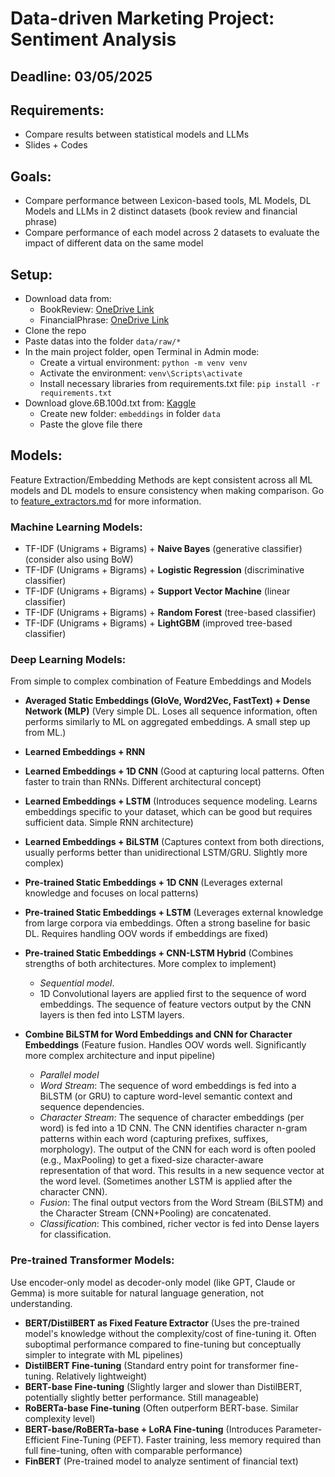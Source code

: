 # Data-driven Marketing Project: Sentiment Analysis

## Deadline: 03/05/2025

## Requirements:
- Compare results between statistical models and LLMs
- Slides + Codes

## Goals:
- Compare performance between Lexicon-based tools, ML Models, DL Models and LLMs in 2 distinct datasets (book review and financial phrase)
- Compare performance of each model across 2 datasets to evaluate the impact of different data on the same model

## Setup:
- Download data from:
    + BookReview: [OneDrive Link](https://stneuedu-my.sharepoint.com/:f:/g/personal/11221106_st_neu_edu_vn/EjuHGwMvVxdFrNqojayLjhEBGbTNrFRfSgihvONdm91fZQ?e=lkD7qn)
    + FinancialPhrase: [OneDrive Link](https://stneuedu-my.sharepoint.com/:f:/g/personal/11221106_st_neu_edu_vn/EhkE1oHqgfJLp4GTxllBgbQBiEcv4bycqvS4-twJfHS_FA?e=bDjNM2)
- Clone the repo
- Paste datas into the folder `data/raw/*`
- In the main project folder, open Terminal in Admin mode:
    - Create a virtual environment: `python -m venv venv`
    - Activate the environment: `venv\Scripts\activate`
    - Install necessary libraries from requirements.txt file: `pip install -r requirements.txt`
- Download glove.6B.100d.txt from: [Kaggle](https://www.kaggle.com/datasets/danielwillgeorge/glove6b100dtxt)
    - Create new folder: `embeddings` in folder `data`
    - Paste the glove file there

## Models:
Feature Extraction/Embedding Methods are kept consistent across all ML models and DL models to ensure consistency when making comparison. Go to [feature_extractors.md](note/features_extraction_method.md) for more information.

### Machine Learning Models:
- TF-IDF (Unigrams + Bigrams) + **Naive Bayes** (generative classifier) (consider also using BoW)
- TF-IDF (Unigrams + Bigrams) + **Logistic Regression** (discriminative classifier)
- TF-IDF (Unigrams + Bigrams) + **Support Vector Machine** (linear classifier)
- TF-IDF (Unigrams + Bigrams) + **Random Forest** (tree-based classifier)
- TF-IDF (Unigrams + Bigrams) + **LightGBM** (improved tree-based classifier)

### Deep Learning Models:
From simple to complex combination of Feature Embeddings and Models

- **Averaged Static Embeddings (GloVe, Word2Vec, FastText) + Dense Network (MLP)** (Very simple DL. Loses all sequence information, often performs similarly to ML on aggregated embeddings. A small step up from ML.)

- **Learned Embeddings + RNN** 
- **Learned Embeddings + 1D CNN** (Good at capturing local patterns. Often faster to train than RNNs. Different architectural concept)
- **Learned Embeddings + LSTM** (Introduces sequence modeling. Learns embeddings specific to your dataset, which can be good but requires sufficient data. Simple RNN architecture)
- **Learned Embeddings + BiLSTM** (Captures context from both directions, usually performs better than unidirectional LSTM/GRU. Slightly more complex)

- **Pre-trained Static Embeddings + 1D CNN** (Leverages external knowledge and focuses on local patterns)
- **Pre-trained Static Embeddings + LSTM** (Leverages external knowledge from large corpora via embeddings. Often a strong baseline for basic DL. Requires handling OOV words if embeddings are fixed)
- **Pre-trained Static Embeddings + CNN-LSTM Hybrid** (Combines strengths of both architectures. More complex to implement)
    - *Sequential model*. 
    - 1D Convolutional layers are applied first to the sequence of word embeddings. The sequence of feature vectors output by the CNN layers is then fed into LSTM layers.

- **Combine BiLSTM for Word Embeddings and CNN for Character Embeddings** (Feature fusion. Handles OOV words well. Significantly more complex architecture and input pipeline)
    - *Parallel model*
    - *Word Stream*: The sequence of word embeddings is fed into a BiLSTM (or GRU) to capture word-level semantic context and sequence dependencies.
    - *Character Stream*: The sequence of character embeddings (per word) is fed into a 1D CNN. The CNN identifies character n-gram patterns within each word (capturing prefixes, suffixes, morphology). The output of the CNN for each word is often pooled (e.g., MaxPooling) to get a fixed-size character-aware representation of that word. This results in a new sequence vector at the word level. (Sometimes another LSTM is applied after the character CNN).
    - *Fusion*: The final output vectors from the Word Stream (BiLSTM) and the Character Stream (CNN+Pooling) are concatenated.
    - *Classification*: This combined, richer vector is fed into Dense layers for classification.

### Pre-trained Transformer Models:
Use encoder-only model as decoder-only model (like GPT, Claude or Gemma) is more suitable for natural language generation, not understanding.

- **BERT/DistilBERT as Fixed Feature Extractor** (Uses the pre-trained model's knowledge without the complexity/cost of fine-tuning it. Often suboptimal performance compared to fine-tuning but conceptually simpler to integrate with ML pipelines)
- **DistilBERT Fine-tuning** (Standard entry point for transformer fine-tuning. Relatively lightweight)
- **BERT-base Fine-tuning** (Slightly larger and slower than DistilBERT, potentially slightly better performance. Still manageable)
- **RoBERTa-base Fine-tuning** (Often outperform BERT-base. Similar complexity level)
- **BERT-base/RoBERTa-base + LoRA Fine-tuning** (Introduces Parameter-Efficient Fine-Tuning (PEFT). Faster training, less memory required than full fine-tuning, often with comparable performance)
- **FinBERT** (Pre-trained model to analyze sentiment of financial text)
